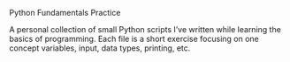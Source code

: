 Python Fundamentals Practice

A personal collection of small Python scripts I’ve written while learning the basics of programming.
Each file is a short exercise focusing on one concept variables, input, data types, printing, etc.
